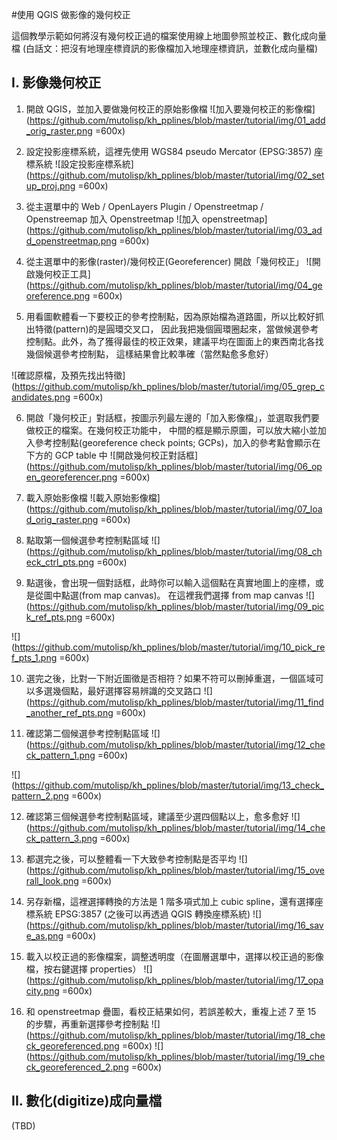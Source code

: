 #使用 QGIS 做影像的幾何校正

這個教學示範如何將沒有幾何校正過的檔案使用線上地圖參照並校正、數化成向量檔
(白話文：把沒有地理座標資訊的影像檔加入地理座標資訊，並數化成向量檔)

## I. 影像幾何校正
    
1. 開啟 QGIS，並加入要做幾何校正的原始影像檔
![加入要幾何校正的影像檔](https://github.com/mutolisp/kh_pplines/blob/master/tutorial/img/01_add_orig_raster.png =600x)

2. 設定投影座標系統，這裡先使用 WGS84 pseudo Mercator (EPSG:3857) 座標系統
![設定投影座標系統](https://github.com/mutolisp/kh_pplines/blob/master/tutorial/img/02_setup_proj.png =600x)

3. 從主選單中的 Web / OpenLayers Plugin / Openstreetmap / Openstreemap 加入 Openstreetmap
![加入 openstreetmap](https://github.com/mutolisp/kh_pplines/blob/master/tutorial/img/03_add_openstreetmap.png =600x)

4. 從主選單中的影像(raster)/幾何校正(Georeferencer) 開啟「幾何校正」
![開啟幾何校正工具](https://github.com/mutolisp/kh_pplines/blob/master/tutorial/img/04_georeference.png =600x)

5. 用看圖軟體看一下要校正的參考控制點，因為原始檔為道路圖，所以比較好抓出特徵(pattern)的是圓環交叉口，
因此我把幾個圓環圈起來，當做候選參考控制點。此外，為了獲得最佳的校正效果，建議平均在圖面上的東西南北各找幾個候選參考控制點，
這樣結果會比較準確（當然點愈多愈好）

![確認原檔，及預先找出特徵](https://github.com/mutolisp/kh_pplines/blob/master/tutorial/img/05_grep_candidates.png =600x)

6. 開啟「幾何校正」對話框，按圖示列最左邊的「加入影像檔」，並選取我們要做校正的檔案。在幾何校正功能中，
中間的框是顯示原圖，可以放大縮小並加入參考控制點(georeference check points; GCPs)，加入的參考點會顯示在
下方的 GCP table 中
![開啟幾何校正對話框](https://github.com/mutolisp/kh_pplines/blob/master/tutorial/img/06_open_georeferencer.png =600x)

7. 載入原始影像檔
![載入原始影像檔](https://github.com/mutolisp/kh_pplines/blob/master/tutorial/img/07_load_orig_raster.png =600x)

8. 點取第一個候選參考控制點區域
![](https://github.com/mutolisp/kh_pplines/blob/master/tutorial/img/08_check_ctrl_pts.png =600x)

9. 點選後，會出現一個對話框，此時你可以輸入這個點在真實地圖上的座標，或是從圖中點選(from map canvas)。
在這裡我們選擇 from map canvas
![](https://github.com/mutolisp/kh_pplines/blob/master/tutorial/img/09_pick_ref_pts.png =600x)

![](https://github.com/mutolisp/kh_pplines/blob/master/tutorial/img/10_pick_ref_pts_1.png =600x)

10. 選完之後，比對一下附近圖徵是否相符？如果不符可以刪掉重選，一個區域可以多選幾個點，最好選擇容易辨識的交叉路口
![](https://github.com/mutolisp/kh_pplines/blob/master/tutorial/img/11_find_another_ref_pts.png =600x)

11. 確認第二個候選參考控制點區域
![](https://github.com/mutolisp/kh_pplines/blob/master/tutorial/img/12_check_pattern_1.png =600x)

![](https://github.com/mutolisp/kh_pplines/blob/master/tutorial/img/13_check_pattern_2.png =600x)

12. 確認第三個候選參考控制點區域，建議至少選四個點以上，愈多愈好
![](https://github.com/mutolisp/kh_pplines/blob/master/tutorial/img/14_check_pattern_3.png =600x)

13. 都選完之後，可以整體看一下大致參考控制點是否平均
![](https://github.com/mutolisp/kh_pplines/blob/master/tutorial/img/15_overall_look.png =600x)

14. 另存新檔，這裡選擇轉換的方法是 1 階多項式加上 cubic spline，還有選擇座標系統 EPSG:3857 (之後可以再透過 QGIS 轉換座標系統)
![](https://github.com/mutolisp/kh_pplines/blob/master/tutorial/img/16_save_as.png =600x)

15. 載入以校正過的影像檔案，調整透明度（在圖層選單中，選擇以校正過的影像檔，按右鍵選擇 properties）
![](https://github.com/mutolisp/kh_pplines/blob/master/tutorial/img/17_opacity.png =600x)

16. 和 openstreetmap 疊圖，看校正結果如何，若誤差較大，重複上述 7 至 15 的步驟，再重新選擇參考控制點
![](https://github.com/mutolisp/kh_pplines/blob/master/tutorial/img/18_check_georeferenced.png =600x)
![](https://github.com/mutolisp/kh_pplines/blob/master/tutorial/img/19_check_georeferenced_2.png =600x)

## II. 數化(digitize)成向量檔
(TBD)
